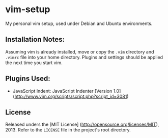 vim-setup
======

My personal vim setup, used under Debian and Ubuntu environments.

Installation Notes:
---

Assuming vim is already installed, move or copy the `.vim` directory and `.vimrc` file into your home directory. Plugins and settings should be applied the next time you start vim.

Plugins Used:
---

* JavaScript Indent: JavaScript Indenter [Version 1.0] (http://www.vim.org/scripts/script.php?script_id=3081)

License
---

Released unders the [MIT License] (http://opensource.org/licenses/MIT), 2013. Refer to the `LICENSE` file in the project's root directory.

